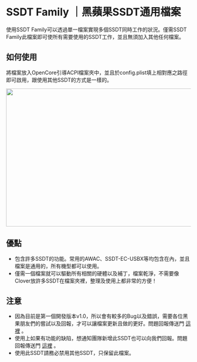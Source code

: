 <div class="elementor-element elementor-element-32e8f87 elementor-widget elementor-widget-heading" data-id="32e8f87" data-element_type="widget" data-widget_type="heading.default">
  <div class="elementor-widget-container">
    <h1 class="unchanged rich-diff-level-one"><strong>SSDT Family ｜黑蘋果SSDT通用檔案</strong></h1>
    <p class="unchanged rich-diff-level-one">使用SSDT Family可以透過單一檔案實現多個SSDT同時工作的狀況。僅需SSDT Family此檔案即可使所有需要使用的SSDT工作，並且無須加入其他任何檔案。</p>
    <h2 class="elementor-heading-title elementor-size-default">如何使用</h2>
  </div>
</div>
<div class="elementor-element elementor-element-447d72a elementor-widget elementor-widget-text-editor" data-id="447d72a" data-element_type="widget" data-widget_type="text-editor.default">
  <div class="elementor-widget-container">
    <div class="elementor-text-editor elementor-clearfix">
      <p>將檔案放入OpenCore引導ACPI檔案夾中，並且於config.plist填上相對應之路徑即可啟用，跟使用其他SSDT的方式是一樣的。</p>
    </div>
  </div>
</div>
<div class="elementor-element elementor-element-34c950b elementor-widget elementor-widget-image" data-id="34c950b" data-element_type="widget" data-widget_type="image.default">
  <div class="elementor-widget-container">
    <div class="elementor-image"><img class="attachment-large size-large" src="https://i1.wp.com/blog.hackintoshmaker.com/wp-content/uploads/2020/08/iShot2020-08-30%E4%B8%8B%E5%8D%8809.09.34.png?fit=708%2C375&amp;ssl=1" sizes="(max-width: 708px) 100vw, 708px" srcset="https://i1.wp.com/blog.hackintoshmaker.com/wp-content/uploads/2020/08/iShot2020-08-30下午09.09.34.png?w=1315&amp;ssl=1 1315w, https://i1.wp.com/blog.hackintoshmaker.com/wp-content/uploads/2020/08/iShot2020-08-30下午09.09.34.png?resize=300%2C159&amp;ssl=1 300w, https://i1.wp.com/blog.hackintoshmaker.com/wp-content/uploads/2020/08/iShot2020-08-30下午09.09.34.png?resize=1024%2C542&amp;ssl=1 1024w, https://i1.wp.com/blog.hackintoshmaker.com/wp-content/uploads/2020/08/iShot2020-08-30下午09.09.34.png?resize=768%2C406&amp;ssl=1 768w, https://i1.wp.com/blog.hackintoshmaker.com/wp-content/uploads/2020/08/iShot2020-08-30下午09.09.34.png?resize=150%2C79&amp;ssl=1 150w, https://i1.wp.com/blog.hackintoshmaker.com/wp-content/uploads/2020/08/iShot2020-08-30下午09.09.34.png?resize=600%2C318&amp;ssl=1 600w" alt="" width="708" height="375" /></div>
  </div>
</div>
<div class="elementor-element elementor-element-40810e6 elementor-widget elementor-widget-heading" data-id="40810e6" data-element_type="widget" data-widget_type="heading.default">
  <div class="elementor-widget-container">
    <h2 class="elementor-heading-title elementor-size-default">優點</h2>
  </div>
</div>
<div class="elementor-element elementor-element-2c99e65 elementor-widget elementor-widget-text-editor" data-id="2c99e65" data-element_type="widget" data-widget_type="text-editor.default">
  <div class="elementor-widget-container">
    <div class="elementor-text-editor elementor-clearfix">
      <ul>
        <li>包含許多SSDT的功能。常用的AWAC、SSDT-EC-USBX等均包含在內，並且檔案是通用的，所有機型都可以使用。</li>
        <li>僅需一個檔案就可以驅動所有相關的硬體以及補丁，檔案乾淨，不需要像Clover放許多SSDT在檔案夾裡，整理及使用上都非常的方便！</li>
      </ul>
    </div>
  </div>
</div>
<div class="elementor-element elementor-element-e9db0b0 elementor-widget elementor-widget-heading" data-id="e9db0b0" data-element_type="widget" data-widget_type="heading.default">
  <div class="elementor-widget-container">
    <h2 class="elementor-heading-title elementor-size-default">注意</h2>
  </div>
</div>
<div class="elementor-element elementor-element-7936937 elementor-widget elementor-widget-text-editor" data-id="7936937" data-element_type="widget" data-widget_type="text-editor.default">
  <div class="elementor-widget-container">
    <div class="elementor-text-editor elementor-clearfix">
      <ul>
        <li>因為目前是第一個開發版本v1.0，所以會有較多的Bug以及錯誤，需要各位黑果朋友們的嘗試以及回報，才可以讓檔案更新且做的更好。問題回報傳送門&nbsp;<a href="https://blog.hackintoshmaker.com/dwqa-questions/" target="_blank" rel="noopener">這裡</a>&nbsp;。</li>
        <li>使用上如果有功能的缺陷，想通知團隊新增此SSDT也可以向我們回報。問題回報傳送門&nbsp;<a href="https://blog.hackintoshmaker.com/dwqa-questions/" target="_blank" rel="noopener">這裡</a>&nbsp;。</li>
        <li>使用此SSDT請務必禁用其他SSDT，只保留此檔案。</li>
      </ul>
    </div>
  </div>
</div>
<div id="gtx-trans" style="position: absolute; left: -4px; top: 77.5px;">
  <div class="gtx-trans-icon">&nbsp;</div>
</div>
